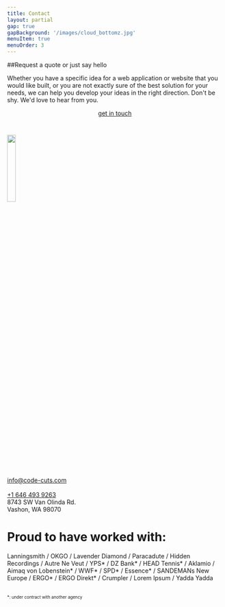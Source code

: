 ```yaml
---
title: Contact
layout: partial
gap: true
gapBackground: '/images/cloud_bottomz.jpg'
menuItem: true
menuOrder: 3
---
```

##Request a quote or just say hello

Whether you have a specific idea for a web application or website that you would like built, or you are not exactly sure of the best solution for your needs, we can help you develop your ideas in the right direction. Don't be shy. We'd love to hear from you.
<br/>
<div style="width: 100%; text-align: center; margin-bottom: 3em;">
    <a class="btn btn-cta" href="mailto:info@code-cuts.com">get in touch</a>
</div>

<div class="column contact-info">
    <div style="width: 100%" itemscope itemprop="http://schema.org/Organization">
        <div itemprop="logo">
            <img src="/images/logo_simple.svg" style="width: 20%;" />
        </div>
        <br/>
        <div>
            <div>
                <a itemprop="email" href="mailto:info@code-cuts.com">info@code-cuts.com</a><br/><br/>
                <a itemprop="telephone" href="tel:+16464939263">+1 646 493 9263</a>
            </div>
            <div itemscope itemprop="address">
                <span style="font-style: normal; font-weight: normal;">
                8743 SW Van Olinda Rd.<br/>
                <span itemprop="locality">Vashon</span>, <span itemprop="regioin">WA</span> 98070
                </span>
            </div>
        </div>
    </div>
</div>
<div class="column client-list">
    <h1>Proud to have worked with:</h1>
    <p>
        Lanningsmith / OKGO / Lavender Diamond / Paracadute / Hidden Recordings / Autre Ne Veut / YPS* / DZ Bank* / HEAD Tennis* / Aklamio / Aimaq von Lobenstein* / WWF* / SPD* / Essence* / SANDEMANs New Europe / ERGO* / ERGO Direkt* / Crumpler / Lorem Ipsum / Yadda Yadda
    </p>
    <br/>
    <span style="font-size: 0.7em;">*: under contract with another agency</span>
    <br/><br/>
</div>

